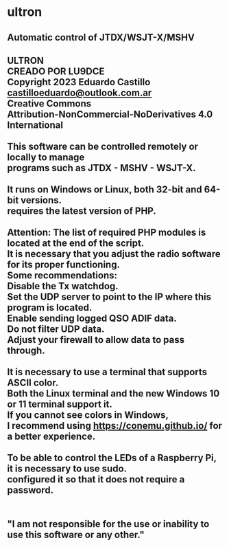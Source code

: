 # ultron
Automatic control of JTDX/WSJT-X/MSHV
<br>
  --------------------------------------------------------------------------
  ULTRON<br>
  CREADO POR LU9DCE<br>
  Copyright 2023 Eduardo Castillo<br>
  castilloeduardo@outlook.com.ar<br>
  Creative Commons<br>
  Attribution-NonCommercial-NoDerivatives 4.0 International<br>
 <br> 
  This software can be controlled remotely or locally to manage<br>
  programs such as JTDX - MSHV - WSJT-X.<br>
 <br>
  It runs on Windows or Linux, both 32-bit and 64-bit versions.<br>
  requires the latest version of PHP.<br>
 <br>
  Attention: The list of required PHP modules is located at the end of the script.<br>
  It is necessary that you adjust the radio software for its proper functioning.<br>
  Some recommendations:<br>
  Disable the Tx watchdog.<br>
  Set the UDP server to point to the IP where this program is located.<br>
  Enable sending logged QSO ADIF data.<br>
  Do not filter UDP data.<br>
  Adjust your firewall to allow data to pass through.<br>
 <br>
  It is necessary to use a terminal that supports ASCII color.<br>
  Both the Linux terminal and the new Windows 10 or 11 terminal support it.<br>
  If you cannot see colors in Windows,<br>
  I recommend using https://conemu.github.io/ for a better experience.<br>
 <br>
  To be able to control the LEDs of a Raspberry Pi, it is necessary to use sudo.<br>
  configured it so that it does not require a password.<br>
 <br>
  --------------------------------------------------------------------------
  "I am not responsible for the use or inability to use this software or any other."
  --------------------------------------------------------------------------
 
